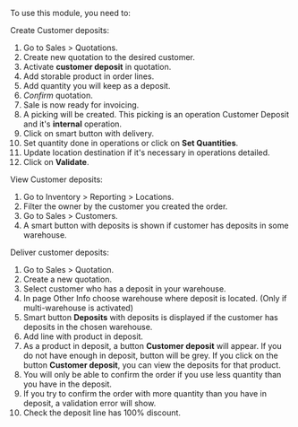 To use this module, you need to:

Create Customer deposits:

1. Go to Sales > Quotations.
2. Create new quotation to the desired customer.
3. Activate **customer deposit** in quotation.
4. Add storable product in order lines.
5. Add quantity you will keep as a deposit.
6. *Confirm* quotation.
7. Sale is now ready for invoicing.
8. A picking will be created. This picking is an operation Customer Deposit and it's **internal** operation.
9. Click on smart button with delivery.
10. Set quantity done in operations or click on **Set Quantities**.
11. Update location destination if it's necessary in operations detailed.
12. Click on **Validate**.

View Customer deposits:

1. Go to Inventory > Reporting > Locations.
2. Filter the owner by the customer you created the order.
3. Go to Sales > Customers.
4. A smart button with deposits is shown if customer has deposits in some warehouse.

Deliver customer deposits:

1. Go to Sales > Quotation.
2. Create a new quotation.
3. Select customer who has a deposit in your warehouse.
4. In page Other Info choose warehouse where deposit is located. (Only if multi-warehouse is activated)
5. Smart button **Deposits** with deposits is displayed if the customer has deposits in the chosen warehouse.
6. Add line with product in deposit.
7. As a product in deposit, a button **Customer deposit** will appear. If you do not have enough in deposit, button will be grey. If you click on the button **Customer deposit**, you can view the deposits for that product.
8. You will only be able to confirm the order if you use less quantity than you have in the deposit.
9. If you try to confirm the order with more quantity than you have in deposit, a validation error will show.
10. Check the deposit line has 100% discount.


